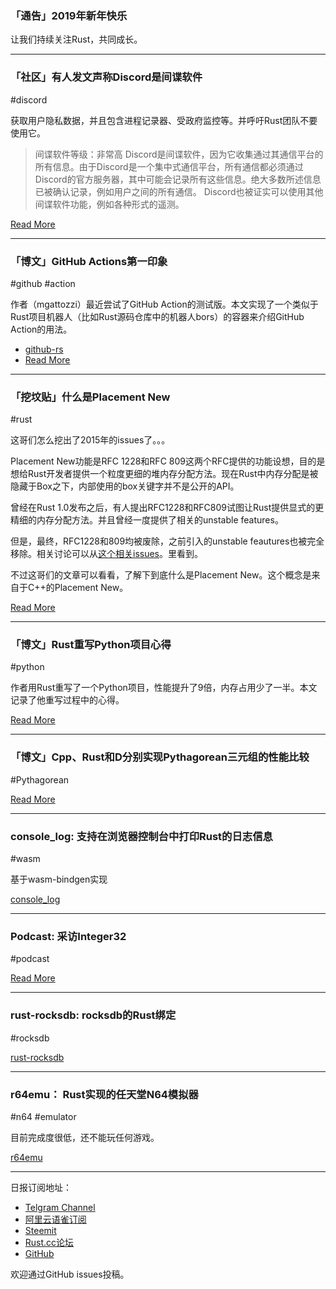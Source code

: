 ### 「通告」2019年新年快乐

让我们持续关注Rust，共同成长。

---

### 「社区」有人发文声称Discord是间谍软件

#discord

获取用户隐私数据，并且包含进程记录器、受政府监控等。并呼吁Rust团队不要使用它。

> 间谍软件等级：非常高
> Discord是间谍软件，因为它收集通过其通信平台的所有信息。由于Discord是一个集中式通信平台，所有通信都必须通过Discord的官方服务器，其中可能会记录所有这些信息。绝大多数所述信息已被确认记录，例如用户之间的所有通信。 Discord也被证实可以使用其他间谍软件功能，例如各种形式的遥测。

[Read More](https://spyware.neocities.org/articles/discord.html)

---

### 「博文」GitHub Actions第一印象

#github #action

作者（mgattozzi）最近尝试了GitHub Action的测试版。本文实现了一个类似于Rust项目机器人（比如Rust源码仓库中的机器人bors）的容器来介绍GitHub Action的用法。


- [github-rs](https://github.com/mgattozzi/github-rs)
- [Read More](https://mgattozzi.com/github-actions-an-introductory-look-and-first-impressions/)

---

### 「挖坟贴」什么是Placement New

#rust

这哥们怎么挖出了2015年的issues了。。。

Placement New功能是RFC 1228和RFC 809这两个RFC提供的功能设想，目的是想给Rust开发者提供一个粒度更细的堆内存分配方法。现在Rust中内存分配是被隐藏于Box之下，内部使用的box关键字并不是公开的API。

曾经在Rust 1.0发布之后，有人提出RFC1228和RFC809试图让Rust提供显式的更精细的内存分配方法。并且曾经一度提供了相关的unstable features。

但是，最终，RFC1228和809均被废除，之前引入的unstable feautures也被完全移除。相关讨论可以从[这个相关issues](https://github.com/rust-lang/rust/issues/27779)。里看到。

不过这哥们的文章可以看看，了解下到底什么是Placement New。这个概念是来自于C++的Placement New。

[Read More](http://blakesmith.me/2018/12/31/what-is-placement-new-in-rust.html)

---

### 「博文」Rust重写Python项目心得

#python

作者用Rust重写了一个Python项目，性能提升了9倍，内存占用少了一半。本文记录了他重写过程中的心得。

[Read More](https://alantrick.ca/writings/programming/python_to_rust/)

---

### 「博文」Cpp、Rust和D分别实现Pythagorean三元组的性能比较

#Pythagorean

[Read More](https://atilanevesoncode.wordpress.com/2018/12/31/comparing-pythagorean-triples-in-c-d-and-rust/)

---

### console_log: 支持在浏览器控制台中打印Rust的日志信息

#wasm

基于wasm-bindgen实现

[console_log](https://github.com/iamcodemaker/console_log)

---

### Podcast: 采访Integer32

#podcast

[Read More](https://newrustacean.com/show_notes/interview/integer32/)

---

### rust-rocksdb: rocksdb的Rust绑定

#rocksdb

[rust-rocksdb](https://github.com/rust-rocksdb/rust-rocksdb)

---

### r64emu： Rust实现的任天堂N64模拟器

#n64 #emulator

目前完成度很低，还不能玩任何游戏。

[r64emu](https://github.com/rasky/r64emu)

---

日报订阅地址：

- [Telgram Channel](https://t.me/rust_daily_news )
- [阿里云语雀订阅](https://www.yuque.com/chaosbot/rustnews)
- [Steemit](https://steemit.com/@blackanger)
- [Rust.cc论坛](https://rust.cc)
- [GitHub](https://github.com/RustStudy/rust_daily_news)

欢迎通过GitHub issues投稿。